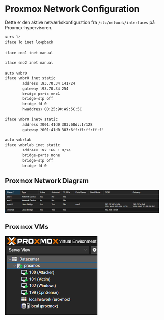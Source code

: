 # Proxmox Network Configuration

Dette er den aktive netværkskonfiguration fra `/etc/network/interfaces` på Proxmox-hypervisoren.

```bash
auto lo
iface lo inet loopback

iface eno1 inet manual

iface eno2 inet manual

auto vmbr0
iface vmbr0 inet static
        address 193.70.34.141/24
        gateway 193.70.34.254
        bridge-ports eno1
        bridge-stp off
        bridge-fd 0
        hwaddress 00:25:90:A9:5C:5C

iface vmbr0 inet6 static
        address 2001:41d0:303:68d::1/128
        gateway 2001:41d0:303:6ff:ff:ff:ff:ff

auto vmbrlab
iface vmbrlab inet static
        address 192.168.1.0/24
        bridge-ports none
        bridge-stp off
        bridge-fd 0
```

## Proxmox Network Diagram
![Proxmox Network Diagram](../../images/proxmox-network.png)

## Proxmox VMs
![Proxmox Network Diagram](../../images/proxmox-vms.png)
